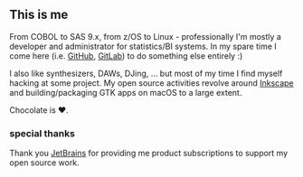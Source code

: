 <!-- markdownlint-disable-next-line MD041 -->
## This is me

From COBOL to SAS 9.x, from z/OS to Linux - professionally I'm mostly a developer and administrator for statistics/BI systems. In my spare time I come here (i.e. [GitHub](https://github.com/dehesselle), [GitLab](https://gitlab.com/dehesselle)) to do something else entirely :)

I also like synthesizers, DAWs, DJing, ... but most of my time I find myself hacking at some project. My open source activities revolve around [Inkscape](https://inkscape.org) and building/packaging GTK apps on macOS to a large extent.

Chocolate is ♥️.

<!--
**dehesselle/dehesselle** is a ✨ _special_ ✨ repository because its `README.md` (this file) appears on your GitHub profile.

Here are some ideas to get you started:

- 🔭 I’m currently working on ...
- 🌱 I’m currently learning ...
- 👯 I’m looking to collaborate on ...
- 🤔 I’m looking for help with ...
- 💬 Ask me about ...
- 📫 How to reach me: ...
- 😄 Pronouns: ...
- ⚡ Fun fact: ...
-->

### special thanks

Thank you [JetBrains](https://www.jetbrains.com) for providing me product subscriptions to support my open source work.
